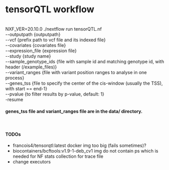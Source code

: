 # tensorQTL workflow
 <br />
NXF_VER=20.10.0 ./nextflow run tensorQTL.nf <br /> --outputpath {outputpath} <br />
                                             --vcf {prefix path to vcf file and its indexed file} <br />
                                             --covariates {covariates file} <br />
                                             --expression_file {expression file}  <br /> 
                                             --study {study name} <br />
                                             --sample_genotype_ids {file with sample id and matching genotype id, with header (/example_files)}  <br />
                                             --variant_ranges {file with variant position ranges to analyse in one process} <br />
                                             --genes_tss {file to  specify the center of the cis-window (usually the TSS), with start == end-1} <br />
                                             --pvalue {to filter results by p-value, default: 1}  <br />
                                             -resume  <br />

#### genes_tss file and variant_ranges file are in the data/ directory.

 <br />
 
#### TODOs


 - francois4/tensorqtl:latest docker img too big (fails sometimes)? <br/>
 - biocontainers/bcftools:v1.9-1-deb_cv1 img do not contain ps which is needed for NF stats collection for trace file
 - change executors
                

